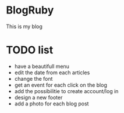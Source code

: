 # BlogRuby
This is my blog

# TODO list 

* have a beautifull menu
* edit the date from each articles
* change the font
* get an event for each click on the blog
* add the possibilitie to create account/log in 
* design a new footer
* add a photo for each blog post
